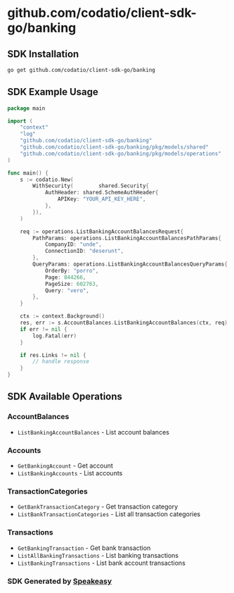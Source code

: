 # github.com/codatio/client-sdk-go/banking

<!-- Start SDK Installation -->
## SDK Installation

```bash
go get github.com/codatio/client-sdk-go/banking
```
<!-- End SDK Installation -->

## SDK Example Usage
<!-- Start SDK Example Usage -->
```go
package main

import (
    "context"
    "log"
    "github.com/codatio/client-sdk-go/banking"
    "github.com/codatio/client-sdk-go/banking/pkg/models/shared"
    "github.com/codatio/client-sdk-go/banking/pkg/models/operations"
)

func main() {
    s := codatio.New(
        WithSecurity(        shared.Security{
            AuthHeader: shared.SchemeAuthHeader{
                APIKey: "YOUR_API_KEY_HERE",
            },
        }),
    )

    req := operations.ListBankingAccountBalancesRequest{
        PathParams: operations.ListBankingAccountBalancesPathParams{
            CompanyID: "unde",
            ConnectionID: "deserunt",
        },
        QueryParams: operations.ListBankingAccountBalancesQueryParams{
            OrderBy: "porro",
            Page: 844266,
            PageSize: 602763,
            Query: "vero",
        },
    }

    ctx := context.Background()
    res, err := s.AccountBalances.ListBankingAccountBalances(ctx, req)
    if err != nil {
        log.Fatal(err)
    }

    if res.Links != nil {
        // handle response
    }
}
```
<!-- End SDK Example Usage -->

<!-- Start SDK Available Operations -->
## SDK Available Operations


### AccountBalances

* `ListBankingAccountBalances` - List account balances

### Accounts

* `GetBankingAccount` - Get account
* `ListBankingAccounts` - List accounts

### TransactionCategories

* `GetBankTransactionCategory` - Get transaction category
* `ListBankTransactionCategories` - List all transaction categories

### Transactions

* `GetBankingTransaction` - Get bank transaction
* `ListAllBankingTransactions` - List banking transactions
* `ListBankingTransactions` - List bank account transactions
<!-- End SDK Available Operations -->

### SDK Generated by [Speakeasy](https://docs.speakeasyapi.dev/docs/using-speakeasy/client-sdks)

